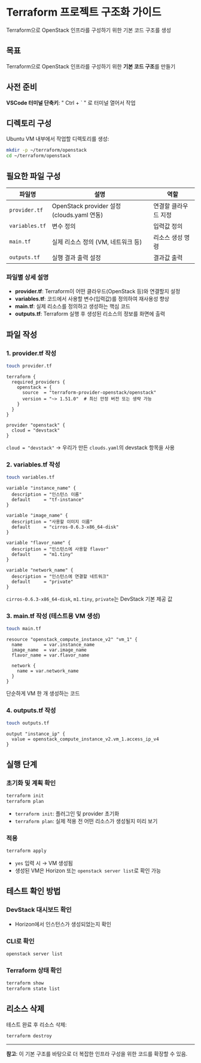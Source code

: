# Terraform 프로젝트 구조화 가이드

Terraform으로 OpenStack 인프라를 구성하기 위한 기본 코드 구조를 생성

## 목표

Terraform으로 OpenStack 인프라를 구성하기 위한 **기본 코드 구조**를 만들기

## 사전 준비

**VSCode 터미널 단축키**: " Ctrl + ` " 로 터미널 열어서 작업

## 디렉토리 구성

Ubuntu VM 내부에서 작업할 디렉토리를 생성:

```bash
mkdir -p ~/terraform/openstack
cd ~/terraform/openstack
```

## 필요한 파일 구성

| 파일명 | 설명 | 역할 |
|--------|------|------|
| `provider.tf` | OpenStack provider 설정 (clouds.yaml 연동) | 연결할 클라우드 지정 |
| `variables.tf` | 변수 정의 | 입력값 정의 |
| `main.tf` | 실제 리소스 정의 (VM, 네트워크 등) | 리소스 생성 명령 |
| `outputs.tf` | 실행 결과 출력 설정 | 결과값 출력 |

### 파일별 상세 설명

- **provider.tf**: Terraform이 어떤 클라우드(OpenStack 등)와 연결할지 설정
- **variables.tf**: 코드에서 사용할 변수(입력값)를 정의하여 재사용성 향상
- **main.tf**: 실제 리소스를 정의하고 생성하는 핵심 코드
- **outputs.tf**: Terraform 실행 후 생성된 리소스의 정보를 화면에 출력

## 파일 작성

### 1. provider.tf 작성

```bash
touch provider.tf
```

```hcl
terraform {
  required_providers {
    openstack = {
      source  = "terraform-provider-openstack/openstack"
      version = "~> 1.51.0"  # 최신 안정 버전 또는 생략 가능
    }
  }
}

provider "openstack" {
  cloud = "devstack"
}
```

`cloud = "devstack"` → 우리가 만든 `clouds.yaml`의 devstack 항목을 사용

### 2. variables.tf 작성

```bash
touch variables.tf
```

```hcl
variable "instance_name" {
  description = "인스턴스 이름"
  default     = "tf-instance"
}

variable "image_name" {
  description = "사용할 이미지 이름"
  default     = "cirros-0.6.3-x86_64-disk"
}

variable "flavor_name" {
  description = "인스턴스에 사용할 flavor"
  default     = "m1.tiny"
}

variable "network_name" {
  description = "인스턴스에 연결할 네트워크"
  default     = "private"
}
```

`cirros-0.6.3-x86_64-disk`, `m1.tiny`, `private`는 DevStack 기본 제공 값

### 3. main.tf 작성 (테스트용 VM 생성)

```bash
touch main.tf
```

```hcl
resource "openstack_compute_instance_v2" "vm_1" {
  name        = var.instance_name
  image_name  = var.image_name
  flavor_name = var.flavor_name
  
  network {
    name = var.network_name
  }
}
```

단순하게 VM 한 개 생성하는 코드

### 4. outputs.tf 작성

```bash
touch outputs.tf
```

```hcl
output "instance_ip" {
  value = openstack_compute_instance_v2.vm_1.access_ip_v4
}
```

## 실행 단계

### 초기화 및 계획 확인

```bash
terraform init
terraform plan
```

- `terraform init`: 플러그인 및 provider 초기화
- `terraform plan`: 실제 적용 전 어떤 리소스가 생성될지 미리 보기

### 적용

```bash
terraform apply
```

- `yes` 입력 시 → VM 생성됨
- 생성된 VM은 Horizon 또는 `openstack server list`로 확인 가능

## 테스트 확인 방법

### DevStack 대시보드 확인
- Horizon에서 인스턴스가 생성되었는지 확인

### CLI로 확인
```bash
openstack server list
```

### Terraform 상태 확인
```bash
terraform show
terraform state list
```

## 리소스 삭제

테스트 완료 후 리소스 삭제:

```bash
terraform destroy
```

---

**참고**: 이 기본 구조를 바탕으로 더 복잡한 인프라 구성을 위한 코드를 확장할 수 있음.
